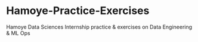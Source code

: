 # Hamoye-Practice-Exercises
Hamoye Data Sciences Internship practice &amp; exercises on Data Engineering &amp; ML Ops
